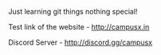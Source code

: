 Just learning git things nothing special!

Test link of the website - http://campusx.in

Discord Server - http://discord.gg/campusx